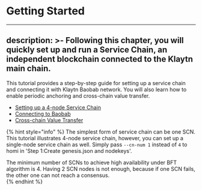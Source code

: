 # Getting Started
---
description: >-
  Following this chapter, you will quickly set up and run a Service Chain, an independent blockchain connected to the Klaytn main chain.
---

This tutorial provides a step-by-step guide for setting up a service chain and connecting it with Klaytn Baobab network.
You will also learn how to enable periodic anchoring and cross-chain value transfer.
- [Setting up a 4-node Service Chain](./4nodes-setup-guide.md)
- [Connecting to Baobab](./en-scn-connection.md)
- [Cross-chain Value Transfer](value-transfer.md)

{% hint style="info" %}
The simplest form of service chain can be one SCN. 
This tutorial illustrates 4-node service chain, however, you can set up a single-node service chain as well. 
Simply pass `--cn-num 1` instead of `4` to homi in 'Step 1:Create genesis.json and nodekeys'.  

The minimum number of SCNs to achieve high availability under BFT algorithm is 4. Having 2 SCN nodes is not enough, because if one SCN fails, the other one can not reach a consensus.   
{% endhint %}